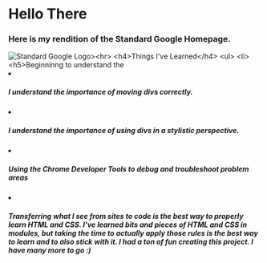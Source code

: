 <!DOCTYPE html>
  <h1>Hello There</h1>
  <h3>Here is my rendition of the Standard Google Homepage.</h3>
  <img style="src="https://www.google.com/images/branding/googlelogo/1x/googlelogo_color_272x92dp.png" alt="Standard Google Logo><hr>
  <h4>Things I've Learned</h4>
  <ul>
    <li><h5>Beginninng to understand the "float" property in CSS. The float property was used to float the links on the top and the bottom of the page.</h5></li>
    <li><h5>I understand the importance of moving divs correctly.</h5></li>
    <li><h5>I understand the importance of using divs in a stylistic perspective.</h5></li>
    <li><h5>Using the Chrome Developer Tools to debug and troubleshoot problem areas</h5></li>
    <li><h5>Transferring what I see from sites to code is the best way to properly learn HTML and CSS. I've learned bits and pieces of HTML and CSS in modules, but taking the time to actually apply those rules is the best way to learn and to also stick with it. I had a ton of fun creating this project. I have many more to go :)</h5></li>
  </ul>
</html>
